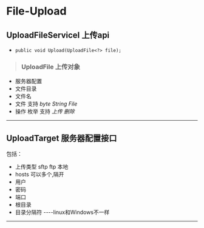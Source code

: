 # File-Upload


## UploadFileServiceI  上传api
* <code>public void Upload(UploadFile<?> file);</code> 

>### UploadFile  上传对象
* 服务器配置
* 文件目录
* 文件名
* 文件 支持 _byte_ _String_ _File_
* 操作 枚举 支持 _上传_ _删除_


---

## UploadTarget  服务器配置接口
包括：
* 上传类型 sftp ftp 本地
* hosts   可以多个,隔开
* 用户
* 密码
* 端口
* 根目录
* 目录分隔符 ----linux和Windows不一样
---